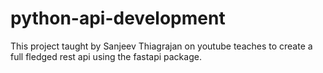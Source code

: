# python-api-development
This project taught by Sanjeev Thiagrajan on youtube teaches to create a full fledged rest api using the fastapi package. 
